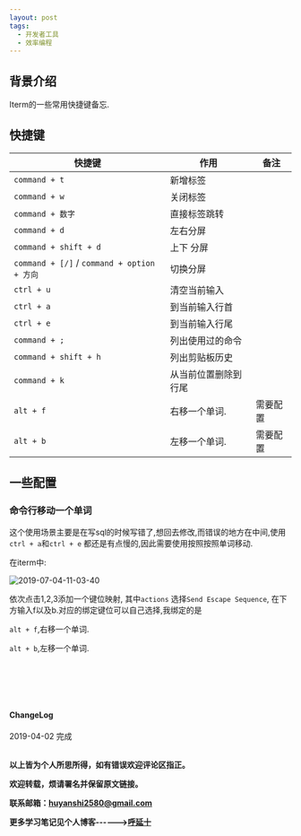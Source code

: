 ```yaml
---
layout: post
tags:
  - 开发者工具
  - 效率编程
---
```



## 背景介绍

Iterm的一些常用快捷键备忘.



## 快捷键

快捷键 | 作用 | 备注 
--- | --- | ---
`command + t` | 新增标签
`command + w` | 关闭标签
`command + 数字` | 直接标签跳转
`command + d` | 左右分屏
`command + shift + d` | 上下 分屏
`command + [/]` / `command + option + 方向` | 切换分屏
`ctrl + u` | 清空当前输入
`ctrl + a` | 到当前输入行首
`ctrl + e` | 到当前输入行尾
`command + ;` | 列出使用过的命令
`command + shift + h` | 列出剪贴板历史
`command + k` | 从当前位置删除到行尾
`alt + f` | 右移一个单词. | 需要配置
`alt + b` | 左移一个单词. | 需要配置


## 一些配置

### 命令行移动一个单词

这个使用场景主要是在写sql的时候写错了,想回去修改,而错误的地方在中间,使用`ctrl + a`和`ctrl + e` 都还是有点慢的,因此需要使用按照按照单词移动.

在iterm中:

![2019-07-04-11-03-40](http://img.couplecoders.tech/2019-07-04-11-03-40.png)

依次点击1,2,3添加一个键位映射, 其中`actions` 选择`Send Escape Sequence`, 在下方输入f以及b.对应的绑定键位可以自己选择,我绑定的是

`alt + f`,右移一个单词.

`alt + b`,左移一个单词.


<br>
<br>
<br>
<br>
<h4>ChangeLog</h4>
2019-04-02      完成
<br>
<br>


**以上皆为个人所思所得，如有错误欢迎评论区指正。**

**欢迎转载，烦请署名并保留原文链接。**

**联系邮箱：huyanshi2580@gmail.com**

**更多学习笔记见个人博客------><a href="{{ site.baseurl }}/">呼延十</a>**
